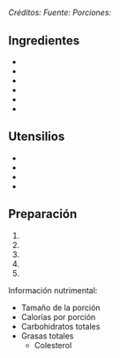 # 

*Créditos:*
*Fuente:*
*Porciones:*


## Ingredientes

- 
- 
- 
- 
- 
- 


## Utensilios

- 
- 
- 
- 


## Preparación

1. 
2. 
3. 
4. 
5. 


Información nutrimental:

- Tamaño de la porción
- Calorías por porción
- Carbohidratos totales
- Grasas totales
  - Colesterol

